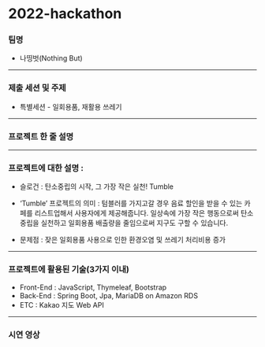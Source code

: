 # 2022-hackathon
### 팀명
- 나띵벗(Nothing But)
----------

### 제출 세션 및 주제
- 특별세션 - 일회용품, 재활용 쓰레기
----------

### 프로젝트 한 줄 설명
----------
### 프로젝트에 대한 설명 : 
- 슬로건 : 탄소중립의 시작, 그 가장 작은 실천! Tumble

- ‘Tumble’ 프로젝트의 의미 : 텀블러를 가지고갈 경우 음료 할인을 받을 수 있는 카페를 리스트업해서 사용자에게 제공해줍니다.
일상속에 가장 작은 행동으로써 탄소중립을 실천하고 일회용품 배출량을 줄임으로써 지구도 구할 수 있습니다.

- 문제점 : 잦은 일회용품 사용으로 인한 환경오염 및 쓰레기 처리비용 증가

----------
### 프로젝트에 활용된 기술(3가지 이내)
- Front-End : JavaScript, Thymeleaf, Bootstrap
- Back-End : Spring Boot, Jpa, MariaDB on Amazon RDS
- ETC : Kakao 지도 Web API
----------
### 시연 영상
